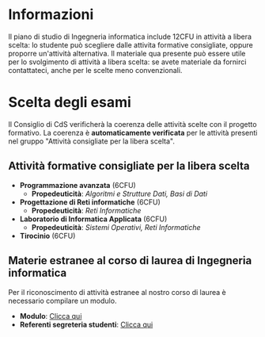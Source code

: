 # Informazioni
Il piano di studio di Ingegneria informatica include 12CFU in attività a libera scelta: lo studente può scegliere dalle attivita formative consigliate, oppure proporre un'attività alternativa. Il materiale qua presente può essere utile per lo svolgimento di attività a libera scelta: se avete materiale da fornirci contattateci, anche per le scelte meno convenzionali.

# Scelta degli esami
Il Consiglio di CdS verificherà la coerenza delle attività scelte con il progetto formativo. La coerenza è **automaticamente verificata** per le attività presenti nel gruppo "Attività consigliate per la libera scelta". 

## Attività formative consigliate per la libera scelta
- **Programmazione avanzata** (6CFU)
  - **Propedeuticità**: *Algoritmi e Strutture Dati, Basi di Dati*
- **Progettazione di Reti informatiche** (6CFU)
  - **Propedeuticità**: *Reti Informatiche*
- **Laboratorio di Informatica Applicata** (6CFU)
  - **Propedeuticità**: *Sistemi Operativi, Reti Informatiche*
- **Tirocinio** (6CFU)

## Materie estranee al corso di laurea di Ingegneria informatica
Per il riconoscimento di attività estranee al nostro corso di laurea è necessario compilare un modulo.
- **Modulo**: [Clicca qui](https://www.unipi.it/index.php/servizi-di-segreteria/item/1490-riconoscimento-crediti-formativi)
- **Referenti segreteria studenti**: [Clicca qui](https://www.unipi.it/index.php/segreterie-sedi-orari-e-contatti/item/17774-elenco-dei-referenti-per-area)
